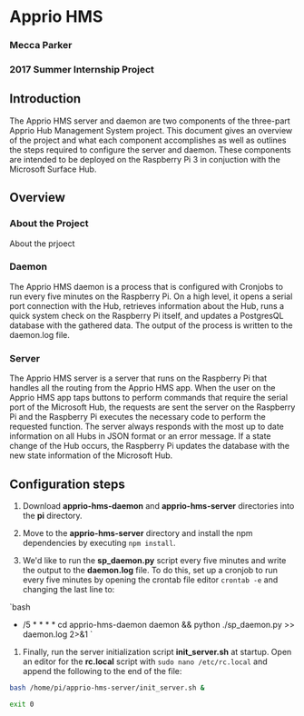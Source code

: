 # Apprio HMS
### Mecca Parker
### 2017 Summer Internship Project

## Introduction

The Apprio HMS server and daemon are two components of the three-part Apprio Hub Management System project. This document gives an overview of the project and what each component accomplishes as well as outlines the steps required to configure the server and daemon. These components are intended to be deployed on the Raspberry Pi 3 in conjuction with the Microsoft Surface Hub.

## Overview

### About the Project 

About the prjoect

### Daemon

The Apprio HMS daemon is a process that is configured with Cronjobs to run every five minutes on the Raspberry Pi. On a high level, it opens a serial port connection with the Hub, retrieves information about the Hub, runs a quick system check on the Raspberry Pi itself, and updates a PostgresQL database with the gathered data. The output of the process is written to the daemon.log file.

### Server 

The Apprio HMS server is a server that runs on the Raspberry Pi that handles all the routing from the Apprio HMS app. When the user on the Apprio HMS app taps buttons to perform commands that require the serial port of the Microsoft Hub, the requests are sent the server on the Raspberry Pi and the Raspberry Pi executes the necessary code to perform the requested function. The server always responds with the most up to date information on all Hubs in JSON format or an error message. If a state change of the Hub occurs, the Raspberry Pi updates the database with the new state information of the Microsoft Hub. 

## Configuration steps 

1. Download **apprio-hms-daemon** and **apprio-hms-server** directories into the **pi** directory. 

1. Move to the **apprio-hms-server** directory and install the npm dependencies by executing `npm install`.
		
1. We'd like to run the **sp_daemon.py** script every five minutes and write the output to the **daemon.log** file. To do this, set up a cronjob to run every five minutes by opening the crontab file editor `crontab -e`  and changing the last line to:
		
`bash
* /5 * * * * cd apprio-hms-daemon daemon && python ./sp_daemon.py >> daemon.log 2>&1
`

1. Finally, run the server initialization script **init_server.sh** at startup. Open an editor for the **rc.local** script with `sudo nano /etc/rc.local` and append the following to the end of the file: 
		
```bash
bash /home/pi/apprio-hms-server/init_server.sh &

exit 0
``` 

